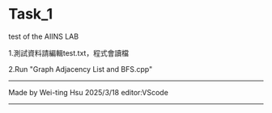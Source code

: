 # Task_1
test of the AIINS LAB



1.測試資料請編輯test.txt，程式會讀檔

2.Run "Graph Adjacency List and BFS.cpp"



*************************
Made by Wei-ting Hsu
2025/3/18
editor:VScode

*************************

